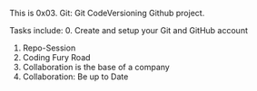 This is 0x03. Git: Git CodeVersioning Github project.

Tasks include:
0. Create and setup your Git and GitHub account
1. Repo-Session
2. Coding Fury Road
3. Collaboration is the base of a company
4. Collaboration: Be up to Date
